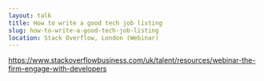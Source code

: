 ```yaml
---
layout: talk
title: How to write a good tech job listing
slug: how-to-write-a-good-tech-job-listing
location: Stack Overflow, London (Webinar)
---
```


https://www.stackoverflowbusiness.com/uk/talent/resources/webinar-the-firm-engage-with-developers